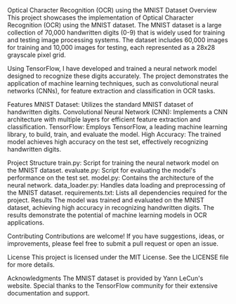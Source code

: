 Optical Character Recognition (OCR) using the MNIST Dataset
Overview
This project showcases the implementation of Optical Character Recognition (OCR) using the MNIST dataset. The MNIST dataset is a large collection of 70,000 handwritten digits (0-9) that is widely used for training and testing image processing systems. The dataset includes 60,000 images for training and 10,000 images for testing, each represented as a 28x28 grayscale pixel grid.

Using TensorFlow, I have developed and trained a neural network model designed to recognize these digits accurately. The project demonstrates the application of machine learning techniques, such as convolutional neural networks (CNNs), for feature extraction and classification in OCR tasks.

Features
MNIST Dataset: Utilizes the standard MNIST dataset of handwritten digits.
Convolutional Neural Network (CNN): Implements a CNN architecture with multiple layers for efficient feature extraction and classification.
TensorFlow: Employs TensorFlow, a leading machine learning library, to build, train, and evaluate the model.
High Accuracy: The trained model achieves high accuracy on the test set, effectively recognizing handwritten digits.

Project Structure
train.py: Script for training the neural network model on the MNIST dataset.
evaluate.py: Script for evaluating the model's performance on the test set.
model.py: Contains the architecture of the neural network.
data_loader.py: Handles data loading and preprocessing of the MNIST dataset.
requirements.txt: Lists all dependencies required for the project.
Results
The model was trained and evaluated on the MNIST dataset, achieving high accuracy in recognizing handwritten digits. The results demonstrate the potential of machine learning models in OCR applications.

Contributing
Contributions are welcome! If you have suggestions, ideas, or improvements, please feel free to submit a pull request or open an issue.

License
This project is licensed under the MIT License. See the LICENSE file for more details.

Acknowledgments
The MNIST dataset is provided by Yann LeCun's website.
Special thanks to the TensorFlow community for their extensive documentation and support.
